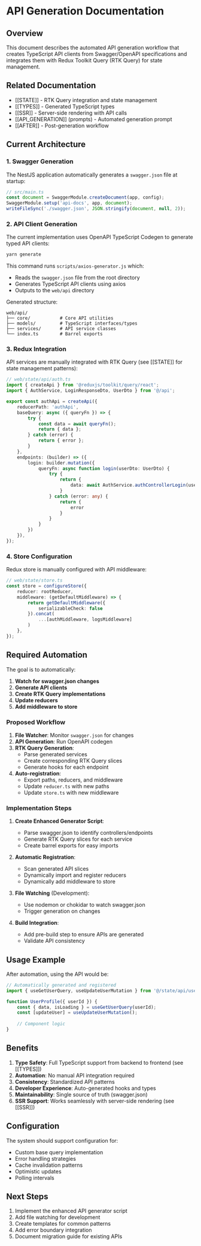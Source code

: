 # API Generation Documentation

## Overview

This document describes the automated API generation workflow that creates TypeScript API clients from Swagger/OpenAPI specifications and integrates them with Redux Toolkit Query (RTK Query) for state management.

## Related Documentation
- [[STATE]] - RTK Query integration and state management
- [[TYPES]] - Generated TypeScript types
- [[SSR]] - Server-side rendering with API calls
- [[API_GENERATION]] (prompts) - Automated generation prompt
- [[AFTER]] - Post-generation workflow

## Current Architecture

### 1. Swagger Generation

The NestJS application automatically generates a `swagger.json` file at startup:

```typescript
// src/main.ts
const document = SwaggerModule.createDocument(app, config);
SwaggerModule.setup('api-docs', app, document);
writeFileSync('./swagger.json', JSON.stringify(document, null, 2));
```

### 2. API Client Generation

The current implementation uses OpenAPI TypeScript Codegen to generate typed API clients:

```bash
yarn generate
```

This command runs `scripts/axios-generator.js` which:
- Reads the `swagger.json` file from the root directory
- Generates TypeScript API clients using axios
- Outputs to the `web/api` directory

Generated structure:
```
web/api/
├── core/           # Core API utilities
├── models/         # TypeScript interfaces/types
├── services/       # API service classes
└── index.ts        # Barrel exports
```

### 3. Redux Integration

API services are manually integrated with RTK Query (see [[STATE]] for state management patterns):

```typescript
// web/state/api/auth.ts
import { createApi } from '@reduxjs/toolkit/query/react';
import { AuthService, LoginResponseDto, UserDto } from '@/api';

export const authApi = createApi({
    reducerPath: 'authApi',
    baseQuery: async ({ queryFn }) => {
        try {
            const data = await queryFn();
            return { data };
        } catch (error) {
            return { error };
        }
    },
    endpoints: (builder) => ({
        login: builder.mutation({
            queryFn: async function login(userDto: UserDto) {
                try {
                    return {
                        data: await AuthService.authControllerLogin(userDto)
                    }
                } catch (error: any) {
                    return {
                        error
                    }
                }
            }
        })
    }),
});
```

### 4. Store Configuration

Redux store is manually configured with API middleware:

```typescript
// web/state/store.ts
const store = configureStore({
    reducer: rootReducer,
    middleware: (getDefaultMiddleware) => {
        return getDefaultMiddleware({
            serializableCheck: false
        }).concat(
            ...[authMiddleware, logsMiddleware]
        )
    },
});
```

## Required Automation

The goal is to automatically:

1. **Watch for swagger.json changes**
2. **Generate API clients**
3. **Create RTK Query implementations**
4. **Update reducers**
5. **Add middleware to store**

### Proposed Workflow

1. **File Watcher**: Monitor `swagger.json` for changes
2. **API Generation**: Run OpenAPI codegen
3. **RTK Query Generation**: 
   - Parse generated services
   - Create corresponding RTK Query slices
   - Generate hooks for each endpoint
4. **Auto-registration**:
   - Export paths, reducers, and middleware
   - Update `reducer.ts` with new paths
   - Update `store.ts` with new middleware

### Implementation Steps

1. **Create Enhanced Generator Script**:
   - Parse swagger.json to identify controllers/endpoints
   - Generate RTK Query slices for each service
   - Create barrel exports for easy imports

2. **Automatic Registration**:
   - Scan generated API slices
   - Dynamically import and register reducers
   - Dynamically add middleware to store

3. **File Watching** (Development):
   - Use nodemon or chokidar to watch swagger.json
   - Trigger generation on changes

4. **Build Integration**:
   - Add pre-build step to ensure APIs are generated
   - Validate API consistency

## Usage Example

After automation, using the API would be:

```typescript
// Automatically generated and registered
import { useGetUserQuery, useUpdateUserMutation } from '@/state/api/users';

function UserProfile({ userId }) {
    const { data, isLoading } = useGetUserQuery(userId);
    const [updateUser] = useUpdateUserMutation();
    
    // Component logic
}
```

## Benefits

1. **Type Safety**: Full TypeScript support from backend to frontend (see [[TYPES]])
2. **Automation**: No manual API integration required
3. **Consistency**: Standardized API patterns
4. **Developer Experience**: Auto-generated hooks and types
5. **Maintainability**: Single source of truth (swagger.json)
6. **SSR Support**: Works seamlessly with server-side rendering (see [[SSR]])

## Configuration

The system should support configuration for:

- Custom base query implementation
- Error handling strategies
- Cache invalidation patterns
- Optimistic updates
- Polling intervals

## Next Steps

1. Implement the enhanced API generator script
2. Add file watching for development
3. Create templates for common patterns
4. Add error boundary integration
5. Document migration guide for existing APIs